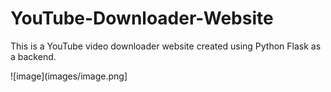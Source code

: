 # YouTube-Downloader-Website
This is a YouTube video downloader website created using Python Flask as a backend.

![image](images/image.png]
